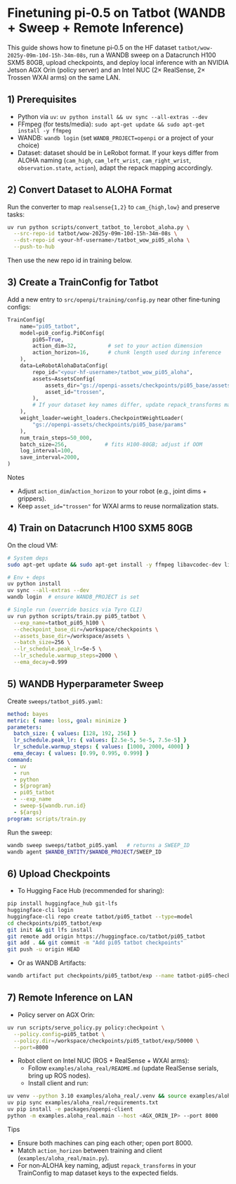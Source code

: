 # Finetuning pi‑0.5 on Tatbot (WANDB + Sweep + Remote Inference)

This guide shows how to finetune pi‑0.5 on the HF dataset `tatbot/wow-2025y-09m-10d-15h-34m-08s`, run a WANDB sweep on a Datacrunch H100 SXM5 80GB, upload checkpoints, and deploy local inference with an NVIDIA Jetson AGX Orin (policy server) and an Intel NUC (2× RealSense, 2× Trossen WXAI arms) on the same LAN.

## 1) Prerequisites
- Python via `uv`: `uv python install && uv sync --all-extras --dev`
- FFmpeg (for tests/media): `sudo apt-get update && sudo apt-get install -y ffmpeg`
- WANDB: `wandb login` (set `WANDB_PROJECT=openpi` or a project of your choice)
- Dataset: dataset should be in LeRobot format. If your keys differ from ALOHA naming (`cam_high`, `cam_left_wrist`, `cam_right_wrist`, `observation.state`, `action`), adapt the repack mapping accordingly.

## 2) Convert Dataset to ALOHA Format
Run the converter to map `realsense{1,2}` to `cam_{high,low}` and preserve tasks:

```bash
uv run python scripts/convert_tatbot_to_lerobot_aloha.py \
  --src-repo-id tatbot/wow-2025y-09m-10d-15h-34m-08s \
  --dst-repo-id <your-hf-username>/tatbot_wow_pi05_aloha \
  --push-to-hub
```

Then use the new repo id in training below.

## 3) Create a TrainConfig for Tatbot
Add a new entry to `src/openpi/training/config.py` near other fine‑tuning configs:

```python
TrainConfig(
    name="pi05_tatbot",
    model=pi0_config.Pi0Config(
        pi05=True,
        action_dim=32,          # set to your action dimension
        action_horizon=16,      # chunk length used during inference
    ),
    data=LeRobotAlohaDataConfig(
        repo_id="<your-hf-username>/tatbot_wow_pi05_aloha",
        assets=AssetsConfig(
            assets_dir="gs://openpi-assets/checkpoints/pi05_base/assets",
            asset_id="trossen",
        ),
        # If your dataset key names differ, update repack_transforms mapping here.
    ),
    weight_loader=weight_loaders.CheckpointWeightLoader(
        "gs://openpi-assets/checkpoints/pi05_base/params"
    ),
    num_train_steps=50_000,
    batch_size=256,            # fits H100‑80GB; adjust if OOM
    log_interval=100,
    save_interval=2000,
)
```

Notes
- Adjust `action_dim`/`action_horizon` to your robot (e.g., joint dims + grippers).
- Keep `asset_id="trossen"` for WXAI arms to reuse normalization stats.

## 4) Train on Datacrunch H100 SXM5 80GB
On the cloud VM:

```bash
# System deps
sudo apt-get update && sudo apt-get install -y ffmpeg libavcodec-dev libavformat-dev libavutil-dev

# Env + deps
uv python install
uv sync --all-extras --dev
wandb login  # ensure WANDB_PROJECT is set

# Single run (override basics via Tyro CLI)
uv run python scripts/train.py pi05_tatbot \
  --exp_name=tatbot_pi05_h100 \
  --checkpoint_base_dir=/workspace/checkpoints \
  --assets_base_dir=/workspace/assets \
  --batch_size=256 \
  --lr_schedule.peak_lr=5e-5 \
  --lr_schedule.warmup_steps=2000 \
  --ema_decay=0.999
```

## 5) WANDB Hyperparameter Sweep
Create `sweeps/tatbot_pi05.yaml`:

```yaml
method: bayes
metric: { name: loss, goal: minimize }
parameters:
  batch_size: { values: [128, 192, 256] }
  lr_schedule.peak_lr: { values: [2.5e-5, 5e-5, 7.5e-5] }
  lr_schedule.warmup_steps: { values: [1000, 2000, 4000] }
  ema_decay: { values: [0.99, 0.995, 0.999] }
command:
  - uv
  - run
  - python
  - ${program}
  - pi05_tatbot
  - --exp_name
  - sweep-${wandb.run.id}
  - ${args}
program: scripts/train.py
```

Run the sweep:

```bash
wandb sweep sweeps/tatbot_pi05.yaml   # returns a SWEEP_ID
wandb agent $WANDB_ENTITY/$WANDB_PROJECT/SWEEP_ID
```

## 6) Upload Checkpoints
- To Hugging Face Hub (recommended for sharing):

```bash
pip install huggingface_hub git-lfs
huggingface-cli login
huggingface-cli repo create tatbot/pi05_tatbot --type=model
cd checkpoints/pi05_tatbot/exp
git init && git lfs install
git remote add origin https://huggingface.co/tatbot/pi05_tatbot
git add . && git commit -m "Add pi05 tatbot checkpoints"
git push -u origin HEAD
```

- Or as WANDB Artifacts:
```bash
wandb artifact put checkpoints/pi05_tatbot/exp --name tatbot-pi05-checkpoints
```

## 7) Remote Inference on LAN
- Policy server on AGX Orin:
```bash
uv run scripts/serve_policy.py policy:checkpoint \
  --policy.config=pi05_tatbot \
  --policy.dir=/workspace/checkpoints/pi05_tatbot/exp/50000 \
  --port=8000
```

- Robot client on Intel NUC (ROS + RealSense + WXAI arms):
  - Follow `examples/aloha_real/README.md` (update RealSense serials, bring up ROS nodes).
  - Install client and run:

```bash
uv venv --python 3.10 examples/aloha_real/.venv && source examples/aloha_real/.venv/bin/activate
uv pip sync examples/aloha_real/requirements.txt
uv pip install -e packages/openpi-client
python -m examples.aloha_real.main --host <AGX_ORIN_IP> --port 8000
```

Tips
- Ensure both machines can ping each other; open port 8000.
- Match `action_horizon` between training and client (`examples/aloha_real/main.py`).
- For non‑ALOHA key naming, adjust `repack_transforms` in your TrainConfig to map dataset keys to the expected fields.
